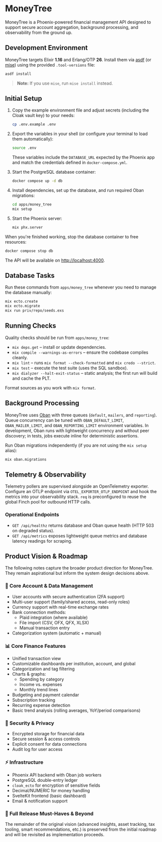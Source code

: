 # MoneyTree

MoneyTree is a Phoenix-powered financial management API designed to support secure account aggregation, background processing, and observability from the ground up.

## Development Environment

MoneyTree targets Elixir **1.16** and Erlang/OTP **26**. Install them via [asdf](https://asdf-vm.com/) (or [mise](https://mise.jdx.dev/)) using the provided `.tool-versions` file:

```bash
asdf install
```

> **Note:** If you use `mise`, run `mise install` instead.

## Initial Setup

1. Copy the example environment file and adjust secrets (including the Cloak vault key) to your needs:
   ```bash
   cp .env.example .env
   ```
2. Export the variables in your shell (or configure your terminal to load them automatically):
   ```bash
   source .env
   ```
   These variables include the `DATABASE_URL` expected by the Phoenix app and match the credentials defined in `docker-compose.yml`.

3. Start the PostgreSQL database container:
   ```bash
   docker compose up -d db
   ```
4. Install dependencies, set up the database, and run required Oban migrations:
   ```bash
   cd apps/money_tree
   mix setup
   ```
5. Start the Phoenix server:
   ```bash
   mix phx.server
   ```

When you're finished working, stop the database container to free resources:

```bash
docker compose stop db
```

The API will be available on [http://localhost:4000](http://localhost:4000).

## Database Tasks

Run these commands from `apps/money_tree` whenever you need to manage the database manually:

```bash
mix ecto.create
mix ecto.migrate
mix run priv/repo/seeds.exs
```

## Running Checks

Quality checks should be run from `apps/money_tree`:

- `mix deps.get` – install or update dependencies.
- `mix compile --warnings-as-errors` – ensure the codebase compiles cleanly.
- `mix lint` – runs `mix format --check-formatted` and `mix credo --strict`.
- `mix test` – execute the test suite (uses the SQL sandbox).
- `mix dialyzer --halt-exit-status` – static analysis; the first run will build and cache the PLT.

Format sources as you work with `mix format`.

## Background Processing

MoneyTree uses [Oban](https://hex.pm/packages/oban) with three queues (`default`, `mailers`, and `reporting`). Queue concurrency can be tuned with `OBAN_DEFAULT_LIMIT`, `OBAN_MAILER_LIMIT`, and `OBAN_REPORTING_LIMIT` environment variables. In development, Oban runs with lightweight concurrency and without peer discovery; in tests, jobs execute inline for deterministic assertions.

Run Oban migrations independently (if you are not using the `mix setup` alias):

```bash
mix oban.migrations
```

## Telemetry & Observability

Telemetry pollers are supervised alongside an OpenTelemetry exporter. Configure an OTLP endpoint via `OTEL_EXPORTER_OTLP_ENDPOINT` and hook the metrics into your observability stack. `req` is preconfigured to reuse the global Finch pool for outbound HTTP calls.

### Operational Endpoints

- `GET /api/healthz` returns database and Oban queue health (HTTP 503 on degraded status).
- `GET /api/metrics` exposes lightweight queue metrics and database latency readings for scraping.

## Product Vision & Roadmap

The following notes capture the broader product direction for MoneyTree. They remain aspirational but inform the system design decisions above.

### 🔐 Core Account & Data Management

- User accounts with secure authentication (2FA support)
- Multi-user support (family/shared access, read-only roles)
- Currency support with real-time exchange rates
- Bank connection methods:
  - Plaid integration (where available)
  - File import (CSV, OFX, QFX, XLSX)
  - Manual transaction entry
- Categorization system (automatic + manual)

### 📊 Core Finance Features

- Unified transaction view
- Customizable dashboards per institution, account, and global
- Categorization and tag filtering
- Charts & graphs:
  - Spending by category
  - Income vs. expenses
  - Monthly trend lines
- Budgeting and payment calendar
- Subscription tracking
- Recurring expense detection
- Basic trend analysis (rolling averages, YoY/period comparisons)

### 🧾 Security & Privacy

- Encrypted storage for financial data
- Secure session & access controls
- Explicit consent for data connections
- Audit log for user access

### ⚡ Infrastructure

- Phoenix API backend with Oban job workers
- PostgreSQL double-entry ledger
- `cloak_ecto` for encryption of sensitive fields
- Decimal/NUMERIC for money handling
- SvelteKit frontend (basic dashboard)
- Email & notification support

### 🌳 Full Release Must-Haves & Beyond

The remainder of the original vision (advanced insights, asset tracking, tax tooling, smart recommendations, etc.) is preserved from the initial roadmap and will be revisited as implementation proceeds.
